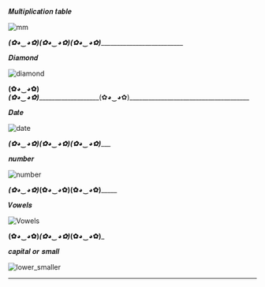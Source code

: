 𝑴𝒖𝒍𝒕𝒊𝒑𝒍𝒊𝒄𝒂𝒕𝒊𝒐𝒏 𝒕𝒂𝒃𝒍𝒆

![mm](https://github.com/noriakeivanfard/pythonClass/assets/137643989/c56f427a-b982-4a5f-9cc5-f0a8fa7fdca5)

_____________(✿◕‿◕✿)_____________________________(✿◕‿◕✿)__________________________(✿◕‿◕✿)__________________________________________

𝑫𝒊𝒂𝒎𝒐𝒏𝒅

![diamond](https://github.com/noriakeivanfard/pythonClass/assets/137643989/6808ffb2-15cb-4661-b986-ea6eba97f697)

__________________(✿◕‿◕✿)___________________________(✿◕‿◕✿)____________________________(✿◕‿◕✿)______________________________________

𝑫𝒂𝒕𝒆

![date](https://github.com/noriakeivanfard/pythonClass/assets/137643989/da8e0018-0a76-40be-994f-42cc53891ebb)

_____________________(✿◕‿◕✿)__________________________(✿◕‿◕✿)____________________________(✿◕‿◕✿)____________________________________

𝒏𝒖𝒎𝒃𝒆𝒓

![number](https://github.com/noriakeivanfard/pythonClass/assets/137643989/a4d4c764-cada-4341-a9d7-4dbc44098b6f)

_______________________(✿◕‿◕✿)___________________________(✿◕‿◕✿)______________________________(✿◕‿◕✿)_______________________________

𝑽𝒐𝒘𝒆𝒍𝒔

![Vowels](https://github.com/noriakeivanfard/pythonClass/assets/137643989/15bc1c95-4490-4883-9a63-256b0fe3222e)

__________________________(✿◕‿◕✿)_____________________________(✿◕‿◕✿)_____________________________(✿◕‿◕✿)___________________________

𝒄𝒂𝒑𝒊𝒕𝒂𝒍 𝒐𝒓 𝒔𝒎𝒂𝒍𝒍

![lower_smaller](https://github.com/noriakeivanfard/pythonClass/assets/137643989/02cb98a2-ed60-40e7-a55d-b2738f3425e2)

________________________________________________________________________________________________________________
